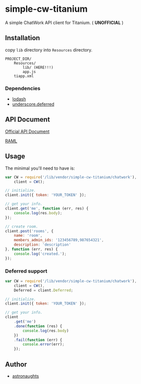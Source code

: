 simple-cw-titanium
==================

A simple ChatWork API client for Titanium. ( **UNOFFICIAL** )

## Installation

copy `lib` directory into `Resources` directory.

```
PROJECT_DIR/
    Resources/
        lib/ (HERE!!!)
        app.js
    tiapp.xml

```

### Dependencies

* [lodash](https://github.com/lodash/lodash)
* [underscore.deferred](https://github.com/wookiehangover/underscore.Deferred)

## API Document

[Official API Document](http://developer.chatwork.com/ja/)

[RAML](https://github.com/chatwork/api)

## Usage

The minimal you'll need to have is:

```js
var CW = require('/lib/vendor/simple-cw-titanium/chatwork'),
    client = CW();

// initialize.
client.init({ token: 'YOUR_TOKEN' });

// get your info.
client.get('me', function (err, res) {
    console.log(res.body);
});

// create room.
client.post('rooms', {
    name: 'room',
    members_admin_ids: '123456789,987654321',
    description: 'description'
}, function (err, res) {
    console.log('created.');
});
```

### Deferred support

```js
var CW = require('/lib/vendor/simple-cw-titanium/chatwork'),
    client = CW(),
    Deferred = client.Deferred;

// initialize.
client.init({ token: 'YOUR_TOKEN' });

// get your info.
client
    .get('me')
    .done(function (res) {
        console.log(res.body)
    })
    .fail(function (err) {
        console.error(err);
    });
```

## Author

* [astronaughts](https://twitter.com/astronaughts)
